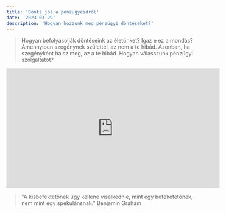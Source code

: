 ```yaml
---
title: 'Dönts jól a pénzügyeidről'
date: '2023-03-29'
description: 'Hogyan hozzunk meg pénzügyi döntéseket?'
---
```



>Hogyan befolyásolják döntéseink az életünket?
>Igaz e ez a mondás? Amennyiben szegénynek születtél, az nem a te hibád. Azonban, ha szegényként halsz meg, az a te hibád.
>Hogyan válasszunk pénzügyi szolgáltatót?

<iframe width="560" height="315" src="https://www.youtube.com/watch?v=sjW48VSfpG4" frameborder="0" allow="accelerometer; autoplay; encrypted-media; gyroscope; picture-in-picture" allowfullscreen></iframe>


>"A kisbefektetőnek úgy kellene viselkednie, mint egy befeketetőnek, nem mint egy spekulánsnak."
Benjamin Graham